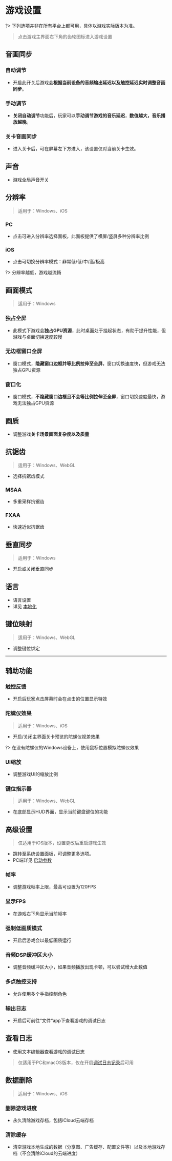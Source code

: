 # 游戏设置

?> 下列选项并非在所有平台上都可用，具体以游戏实际版本为准。

> 点击游戏主界面右下角的齿轮图标进入游戏设置

## 音画同步

### 自动调节
- 开启此开关后游戏会**根据当前设备的音频输出延迟以及触控延迟实时调整音画同步**。

### 手动调节
- **关闭自动调节**功能后，玩家可以**手动调节游戏的音乐延迟**，**数值越大，音乐播放越晚**。

### 关卡音画同步
- 进入关卡后，可在屏幕左下方进入，该设置仅对当前关卡生效。

## 声音
- 游戏全局声音开关

## 分辨率

> 适用于：Windows、iOS

### PC
- 点击可进入分辨率选择面板，此面板提供了横屏/竖屏多种分辨率比例

### iOS
- 点击可切换分辨率模式：非常低/低/中/高/极高

?> 分辨率越低，游戏越流畅

## 画面模式

> 适用于：Windows

### 独占全屏
- 此模式下游戏会**独占GPU资源**，此时桌面处于挂起状态，有助于提升性能，但游戏与桌面切换速度较慢

### 无边框窗口全屏
- 窗口模式，**隐藏窗口边框并等比例拉伸至全屏**，窗口切换速度快，但游戏无法独占GPU资源

### 窗口化
- 窗口模式，**不隐藏窗口边框且不会等比例拉伸至全屏**，窗口切换速度最快，游戏无法独占GPU资源

## 画质
- 调整游戏**关卡场景画面复杂度以及质量**

## 抗锯齿
> 适用于：Windows、WebGL
- 选择抗锯齿模式

### MSAA
- 多重采样抗锯齿

### FXAA
- 快速近似抗锯齿

## 垂直同步
> 适用于：Windows
- 开启或关闭垂直同步

## 语言
- 语言设置
- 详见 [本地化](/dlce/localization.md)

## 键位映射
> 适用于：Windows、WebGL
- 调整键位绑定

----------------

## 辅助功能

### 触控反馈
- 开启后玩家点击屏幕时会在点击的位置显示特效

### 陀螺仪效果
> 适用于：Windows、iOS
- 开启/关闭主界面关卡预览的陀螺仪视差效果

?> 在没有陀螺仪的Windows设备上，使用鼠标位置模拟陀螺仪效果

### UI缩放
- 调整游戏UI的缩放比例

### 键位指示器
> 适用于：Windows、WebGL
- 在底部显示HUD界面，显示当前键盘键位的功能


## 高级设置
> 仅适用于iOS版本，设置更改后重启游戏生效
- 跳转至系统设置面板，可调整更多选项。
- PC端详见 [启动参数](/dlce/commands.md)

### 帧率
- 调整游戏帧率上限，最高可设置为120FPS

### 显示FPS
- 在游戏右下角显示当前帧率

### 强制低画质模式
- 开启后游戏会以最低画质运行

### 音频DSP缓冲区大小
- 调整音频缓冲区大小，如果音频播放出现卡顿，可以尝试增大此数值

### 多点触控支持
- 允许使用多个手指控制角色

### 输出日志
- 开启后可前往“文件“app下查看游戏的调试日志

## 查看日志
- 使用文本编辑器查看游戏的调试日志

> 仅适用于PC和macOS版本，仅在开启[调试日志记录](#调试日志记录)后可用

## 数据删除
> 适用于：Windows、iOS
### 删除游戏进度
- 永久清除游戏存档，包括iCloud云端存档
### 清除缓存
- 清空游戏本地生成的数据（分享图、广告缓存、配置文件等）以及本地游戏存档（不会清除iCloud的云端进度）